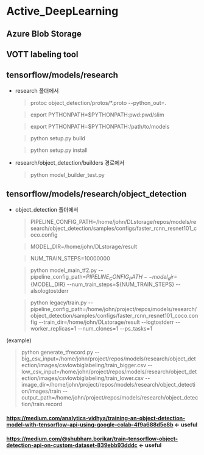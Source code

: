 # Active_DeepLearning

## Azure Blob Storage
## VOTT labeling tool


## tensorflow/models/research 
- research 폴더에서

  > protoc object_detection/protos/*.proto --python_out=.
  
  > export PYTHONPATH=$PYTHONPATH:pwd:pwd/slim
  
  > export PYTHONPATH=$PYTHONPATH:/path/to/models
  
  > python setup.py build
  
  > python setup.py install
  
- research/object_detection/builders 경로에서

  > python model_builder_test.py

## tensorflow/models/research/object_detection
- object_detection 폴더에서

  > PIPELINE_CONFIG_PATH=/home/john/DLstorage/repos/models/research/object_detection/samples/configs/faster_rcnn_resnet101_coco.config

  > MODEL_DIR=/home/john/DLstorage/result

  > NUM_TRAIN_STEPS=10000000

  > python model_main_tf2.py --pipeline_config_path=${PIPELINE_CONFIG_PATH} --model_dir=${MODEL_DIR} --num_train_steps=${NUM_TRAIN_STEPS} --alsologtostderr

  > python legacy/train.py --pipeline_config_path=/home/john/project/repos/models/research/object_detection/samples/configs/faster_rcnn_resnet101_coco.config       --train_dir=/home/john/DLstorage/result --logtostderr --worker_replicas=1 --num_clones=1 --ps_tasks=1

(example)
  > python generate_tfrecord.py --big_csv_input=/home/john/project/repos/models/research/object_detection/images/csvlowbiglabeling/train_bigger.csv --low_csv_input=/home/john/project/repos/models/research/object_detection/images/csvlowbiglabeling/train_lower.csv --image_dir=/home/john/project/repos/models/research/object_detection/images/train --output_path=/home/john/project/repos/models/research/object_detection/train.record

#### https://medium.com/analytics-vidhya/training-an-object-detection-model-with-tensorflow-api-using-google-colab-4f9a688d5e8b <- useful

#### https://medium.com/@shubham.borikar/train-tensorflow-object-detection-api-on-custom-dataset-839ebb93dddc <- useful

